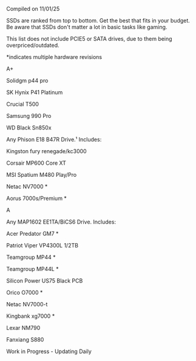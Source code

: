Compiled on 11/01/25

SSDs are ranked from top to bottom. Get the best that fits in your budget. Be aware that SSDs don't matter a lot in basic tasks like gaming.

This list does not include PCIE5 or SATA drives, due to them being overpriced/outdated.

*indicates multiple hardware revisions

A+

Solidgm p44 pro

SK Hynix P41 Platinum

Crucial T500

Samsung 990 Pro

WD Black Sn850x

Any Phison E18 B47R Drive.¹ Includes:

Kingston fury renegade/kc3000

Corsair MP600 Core XT

MSI Spatium M480 Play/Pro

Netac NV7000 *

Aorus 7000s/Premium *

A 

Any MAP1602 EE1TA/BiCS6 Drive. Includes:

Acer Predator GM7 *

Patriot Viper VP4300L 1/2TB 

Teamgroup MP44 *

Teamgroup MP44L *

Silicon Power US75 Black PCB

Orico O7000 *

Netac NV7000-t

Kingbank xg7000 *

Lexar NM790

Fanxiang S880

Work in Progress - Updating Daily 
